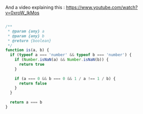 And a video explaining this : https://www.youtube.com/watch?v=0xroW_lkMos

```js

/**
 * @param {any} a
 * @param {any} b
 * @return {boolean}
 */
function is(a, b) {
  if (typeof a === 'number' && typeof b === 'number') {
    if (Number.isNaN(a) && Number.isNaN(b)) {
      return true
    }
    
    if (a === 0 && b === 0 && 1 / a !== 1 / b) {
      return false
    }
  }
  
  return a === b
}
```
